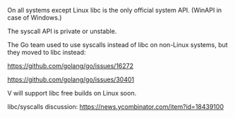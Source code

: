 On all systems except Linux libc is the only official system API. (WinAPI in case of Windows.)

The syscall API is private or unstable.

The Go team used to use syscalls instead of libc on non-Linux systems, but they moved to libc instead:

https://github.com/golang/go/issues/16272

https://github.com/golang/go/issues/30401

V will support libc free builds on Linux soon.

libc/syscalls discussion:
https://news.ycombinator.com/item?id=18439100